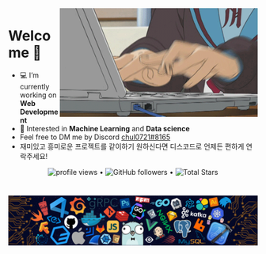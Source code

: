 

<img align="right" height="220" width="400" alt="GIF" src="https://github.com/chul0721/chul0721/blob/master/programming.gif">

# **Welcome 👋**

- 💻 I’m currently working on **Web Development**
- 🔭 Interested in **Machine Learning** and **Data science**
- Feel free to DM me by Discord [chul0721#8165](https://discord.com/users/694131960125325374)
- 재미있고 흥미로운 프로젝트를 같이하기 원하신다면 디스코드로 언제든 편하게 연락주세요!

<p align="center">
  <img src="https://gpvc.arturio.dev/chul0721" alt="profile views"> •  
  <img alt="GitHub followers" src="https://img.shields.io/github/followers/chul0721?label=Followers&style=social"> •   
  <img src="https://img.shields.io/github/stars/chul0721?label=Stars" alt="Total Stars">
</p>

#

![footer](https://github.com/chul0721/chul0721/blob/master/footer.png)
